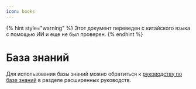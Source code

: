 ```yaml
---
icon: books
---
```


{% hint style="warning" %}
Этот документ переведен с китайского языка с помощью ИИ и еще не был проверен.
{% endhint %}

# База знаний

Для использования базы знаний можно обратиться к [руководству по базе знаний](../../knowledge-base/knowledge-base.md) в разделе расширенных руководств.